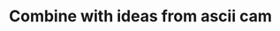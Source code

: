 ---
title: Combine with ideas from ascii cam
published_at: 2024-04-24
snippet: week7 homework
disable_html_sanitization: true
---